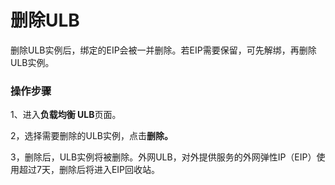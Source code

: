 # 删除ULB

删除ULB实例后，绑定的EIP会被一并删除。若EIP需要保留，可先解绑，再删除ULB实例。

### 操作步骤

1、进入**负载均衡 ULB**页面。

2，选择需要删除的ULB实例，点击**删除。**

3，删除后，ULB实例将被删除。外网ULB，对外提供服务的外网弹性IP（EIP）使用超过7天，删除后将进入EIP回收站。



